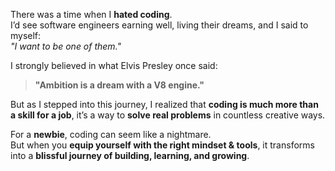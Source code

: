 There was a time when I **hated coding**.  
I’d see software engineers earning well, living their dreams, and I said to myself:  
*"I want to be one of them."*

I strongly believed in what Elvis Presley once said:  
> **"Ambition is a dream with a V8 engine."**

But as I stepped into this journey, I realized that **coding is much more than a skill for a job**, it’s a way to **solve real problems** in countless creative ways.  

For a **newbie**, coding can seem like a nightmare.  
But when you **equip yourself with the right mindset & tools**, it transforms into a **blissful journey of building, learning, and growing**.  
